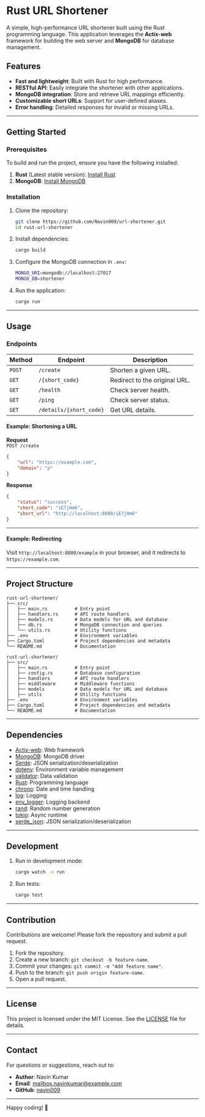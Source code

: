 # Rust URL Shortener

A simple, high-performance URL shortener built using the Rust programming language. This application leverages the **Actix-web** framework for building the web server and **MongoDB** for database management.

## Features

- **Fast and lightweight**: Built with Rust for high performance.
- **RESTful API**: Easily integrate the shortener with other applications.
- **MongoDB integration**: Store and retrieve URL mappings efficiently.
- **Customizable short URLs**: Support for user-defined aliases.
- **Error handling**: Detailed responses for invalid or missing URLs.

---

## Getting Started

### Prerequisites

To build and run the project, ensure you have the following installed:

1. **Rust** (Latest stable version): [Install Rust](https://www.rust-lang.org/tools/install)
2. **MongoDB**: [Install MongoDB](https://www.mongodb.com/docs/manual/installation/)

### Installation

1. Clone the repository:

   ```bash
   git clone https://github.com/Navin009/url-shortener.git
   cd rust-url-shortener
   ```

2. Install dependencies:

   ```bash
   cargo build
   ```

3. Configure the MongoDB connection in `.env`:

   ```bash
   MONGO_URI=mongodb://localhost:27017
   MONGO_DB=shortener
   ```

4. Run the application:
   ```bash
   cargo run
   ```

---

## Usage

### Endpoints

| Method | Endpoint                | Description                   |
| ------ | ----------------------- | ----------------------------- |
| `POST` | `/create`               | Shorten a given URL.          |
| `GET`  | `/{short_code}`         | Redirect to the original URL. |
| `GET`  | `/health`               | Check server health.          |
| `GET`  | `/ping`                 | Check server status.          |
| `GET`  | `/details/{short_code}` | Get URL details.              |

#### Example: Shortening a URL

**Request**  
`POST /create`

```json
{
	"url": "https://example.com",
	"domain": "p"
}
```

**Response**

```json
{
	"status": "success",
	"short_code": "iE7jHm6",
	"short_url": "http://localhost:8080/iE7jHm6"
}
```

---

#### Example: Redirecting

Visit `http://localhost:8080/example` in your browser, and it redirects to `https://example.com`.

---

## Project Structure

```
rust-url-shortener/
├── src/
│   ├── main.rs          # Entry point
│   ├── handlers.rs      # API route handlers
│   ├── models.rs        # Data models for URL and database
│   ├── db.rs            # MongoDB connection and queries
│   └── utils.rs         # Utility functions
├── .env                 # Environment variables
├── Cargo.toml           # Project dependencies and metadata
└── README.md            # Documentation
```

```
rust-url-shortener/
├── src/
│   ├── main.rs          # Entry point
│   ├── config.rs        # Database configuration
|   ├── handlers         # API route handlers
│   ├── middleware       # Middleware functions
│   ├── models           # Data models for URL and database
│   ├── utils            # Utility functions
├── .env                 # Environment variables
├── Cargo.toml           # Project dependencies and metadata
└── README.md            # Documentation
```

---

## Dependencies

- [Actix-web](https://actix.rs/): Web framework
- [MongoDB](https://docs.rs/mongodb): MongoDB driver
- [Serde](https://serde.rs/): JSON serialization/deserialization
- [dotenv](https://docs.rs/dotenv): Environment variable management
- [validator](https://docs.rs/validator): Data validation
- [Rust](https://www.rust-lang.org/): Programming language
- [chrono](https://docs.rs/chrono): Date and time handling
- [log](https://docs.rs/log): Logging
- [env_logger](https://docs.rs/env_logger): Logging backend
- [rand](https://docs.rs/rand): Random number generation
- [tokio](https://docs.rs/tokio): Async runtime
- [serde_json](https://docs.rs/serde_json): JSON serialization/deserialization

---

## Development

1. Run in development mode:

   ```bash
   cargo watch -x run
   ```

2. Run tests:
   ```bash
   cargo test
   ```

---

## Contribution

Contributions are welcome! Please fork the repository and submit a pull request.

1. Fork the repository.
2. Create a new branch: `git checkout -b feature-name`.
3. Commit your changes: `git commit -m "Add feature name"`.
4. Push to the branch: `git push origin feature-name`.
5. Open a pull request.

---

## License

This project is licensed under the MIT License. See the [LICENSE](LICENSE) file for details.

---

## Contact

For questions or suggestions, reach out to:

- **Author**: Navin Kumar
- **Email**: mailbox.navinkumar@example.com
- **GitHub**: [navin009](https://github.com/Navin009)

---

Happy coding! 🚀
